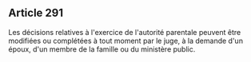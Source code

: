 Article 291
----
Les décisions relatives à l'exercice de l'autorité parentale peuvent être
modifiées ou complétées à tout moment par le juge, à la demande d'un époux, d'un
membre de la famille ou du ministère public.
